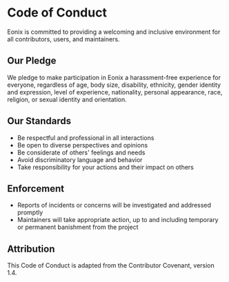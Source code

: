 # Code of Conduct

Eonix is committed to providing a welcoming and inclusive environment for all contributors, users, and maintainers.

## Our Pledge

We pledge to make participation in Eonix a harassment-free experience for everyone, regardless of age, body size, disability, ethnicity, gender identity and expression, level of experience, nationality, personal appearance, race, religion, or sexual identity and orientation.

## Our Standards

* Be respectful and professional in all interactions
* Be open to diverse perspectives and opinions
* Be considerate of others' feelings and needs
* Avoid discriminatory language and behavior
* Take responsibility for your actions and their impact on others

## Enforcement

* Reports of incidents or concerns will be investigated and addressed promptly
* Maintainers will take appropriate action, up to and including temporary or permanent banishment from the project

## Attribution

This Code of Conduct is adapted from the Contributor Covenant, version 1.4.
